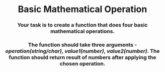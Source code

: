 <div align = "center">

# Basic Mathematical Operation

</div>

<div align = "center">

<h3>Your task is to create a function that does four basic mathematical operations.</h3>

<h3>The function should take three arguments - <em>operation(string/char)</em>, <em>value1(number)</em>, <em>value2(number)</em>.
The function should return result of numbers after applying the chosen operation.</h3>

</div>
